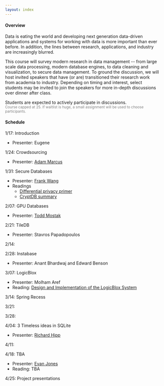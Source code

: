 ```yaml
---
layout: index
---
```


#### Overview

Data is eating the world and developing next generation data-driven applications and systems for working with data is more important than ever before.  In addition, the lines between research, applications, and industry are increasingly blurred.

This course will survey modern research in data management -- from large scale data processing, modern database engines, to data cleaning and visualization, to secure data management.  To ground the discussion, we will host invited speakers that have (or are) transitioned their research work from academia to industry.   Depending on timing and interest,  select students may be invited to join the speakers for more in-depth discussions over dinner after class.  

Students are expected to actively participate in discussions.   
<small style="color: grey">Course capped at 25.  If waitlist is huge, a small assignment will be used to choose participants.</small>




#### Schedule

1/17: Introduction
* Presenter: Eugene

1/24: Crowdsourcing
* Presenter: [Adam Marcus](http://marcua.net/)

1/31: Secure Databases
* Presenter: [Frank Wang](https://frankwang.org/)
* Readings
  * [Differential privacy primer](https://people.eecs.berkeley.edu/~stephentu/writeups/6885-lec20-b.pdf)
  * [CryptDB summary](https://mshcruz.wordpress.com/2016/06/24/summary-cryptdb/)

2/07: GPU Databases
* Presenter: [Todd Mostak](https://www.mapd.com)

2/21: TileDB 
* Presenter: Stavros Papadopoulos

2/14:

2/28: Instabase
* Presenter: Anant Bhardwaj and Edward Benson

3/07: LogicBlox
* Presenter: Molham Aref
* Reading: [Design and Implementation of the LogicBlox System](http://www.cs.ox.ac.uk/dan.olteanu/papers/logicblox-sigmod15.pdf)

3/14: Spring Recess

3/21:  

3/28:

4/04: 3 Timeless ideas in SQLite
* Presenter: [Richard Hipp](https://en.m.wikipedia.org/wiki/D._Richard_Hipp)


4/11:

4/18: TBA
* Presenter: [Evan Jones](http://www.evanjones.ca/)
* Reading: TBA

4/25: Project presentations

<!--
{: .schedule .table  :}
|  Day | Presenter | Papers                                                                      | Notes/Due |
|------|-----------|-----------------------------------------------------------------------------|--|
| 1/17 | Eugene    | Introduction                                                 |  |
| 1/24 | Eugene    |                                                              |  |
| 1/31 | Eugene    |                                                              |  |
| 2/07 | Eugene    |                                                              |  |
| 2/14 | Eugene    |                                                              |  |
| 2/21 | Eugene    |                                                              |  |
| 2/28 | Eugene    |                                                              |  |
| 3/07 | Eugene    |                                                              |  |
| 3/14 | Eugene    |                                                              |  |
| 3/21 | Eugene    |                                                              |  |
| 3/28 | Eugene    |                                                              |  |
| 4/04 | Eugene    |                                                              |  |
| 4/11 | Eugene    |                                                              |  |
| 4/18 | Eugene    |                                                              |  |
| 4/25 | Eugene    | Project Presentations                                        |  |
-->
